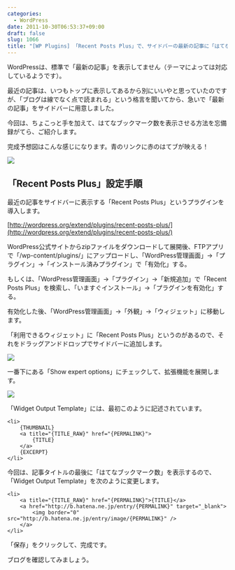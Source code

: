 ```yaml
---
categories:
  - WordPress
date: 2011-10-30T06:53:37+09:00
draft: false
slug: 1066
title: "[WP Plugins] 「Recent Posts Plus」で、サイドバーの最新の記事に「はてなブックマーク数」を表示する"
---
```


WordPressは、標準で「最新の記事」を表示してません（テーマによっては対応しているようです）。

最近の記事は、いつもトップに表示してあるから別にいいやと思っていたのですが、「ブログは線でなく点で読まれる」という格言を聞いてから、急いで「最新の記事」をサイドバーに用意しました。

今回は、ちょこっと手を加えて、はてなブックマーク数を表示させる方法を忘備録がてら、ご紹介します。

完成予想図はこんな感じになります。青のリンクに赤のはてブが映える！

![](/images/2011/10/1066_1.jpg)

## 「Recent Posts Plus」設定手順

最近の記事をサイドバーに表示する「Recent Posts Plus」というプラグインを導入します。

[http://wordpress.org/extend/plugins/recent-posts-plus/](http://wordpress.org/extend/plugins/recent-posts-plus/)

WordPress公式サイトからzipファイルをダウンロードして展開後、FTPアプリで「/wp-content/plugins/」にアップロードし、「WordPress管理画面」→「プラグイン」→「インストール済みプラグイン」で「有効化」する。

もしくは、「WordPress管理画面」→「プラグイン」→「新規追加」で「Recent Posts Plus」を検索し、「いますぐインストール」→「プラグインを有効化」する。

有効化した後、「WordPress管理画面」→「外観」→「ウィジェット」に移動します。

「利用できるウィジェット」に「Recent Posts Plus」というのがあるので、それをドラッグアンドドロップでサイドバーに追加します。

![](/images/2011/10/1066_2.jpg)

一番下にある「Show expert options」にチェックして、拡張機能を展開します。

![](/images/2011/10/1066_3.jpg)

「Widget Output Template」には、最初このように記述されています。

```
<li>
    {THUMBNAIL}
    <a title="{TITLE_RAW}" href="{PERMALINK}">
        {TITLE}
    </a>
    {EXCERPT}
</li>
```

今回は、記事タイトルの最後に「はてなブックマーク数」を表示するので、「Widget Output Template」を次のように変更します。

```
<li>
    <a title="{TITLE_RAW}" href="{PERMALINK}">{TITLE}</a> 
    <a href="http://b.hatena.ne.jp/entry/{PERMALINK}" target="_blank">
        <img border="0" src="http://b.hatena.ne.jp/entry/image/{PERMALINK}" />
    </a>
</li>
```

「保存」をクリックして、完成です。

ブログを確認してみましょう。
